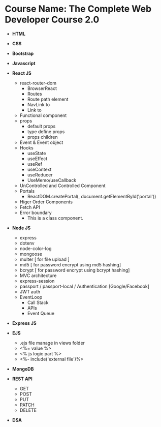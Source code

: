 # Course Name: The Complete Web Developer Course 2.0

- **HTML**

- **CSS**

- **Bootstrap**

- **Javascript**

- **React JS**
    - react-router-dom
        - BrowserReact
        - Routes
        - Route path element
        - NavLink to
        - Link to
    - Functional component
    - props
        - default props
        - type define props
        - props children
    - Event & Event object
    - Hooks
        - useState
        - useEffect
        - useRef
        - useContext
        - useReducer
        - UseMemo/useCallback
    - UnControlled and Controlled Component
    - Portals
        - ReactDOM.createPortal(<ModalComponent/>, document.getElementById('portal'))
    - Higer Order Components
    - Fetch API
    - Error boundary
        - This is a class component.

- **Node JS**
    - express
    - dotenv
    - node-color-log
    - mongoose
    - multer [ for file upload ]
    - md5 [ for password encrypt using md5 hashing]
    - bcrypt [ for password encrypt using bcrypt hashing]
    - MVC architecture
    - express-session
    - passport / passport-local / Authentication [Google/Facebook]
    - JWT auth
    - EventLoop
        - Call Stack
        - APIs
        - Event Queue

- **Express JS**

- **EJS**
    - .ejs file manage in views folder
    - <%= value %>
    - <% js logic part %>
    - <%- include('external file')%>

- **MongoDB**

- **REST API**
    - GET
    - POST
    - PUT
    - PATCH
    - DELETE

- **DSA**